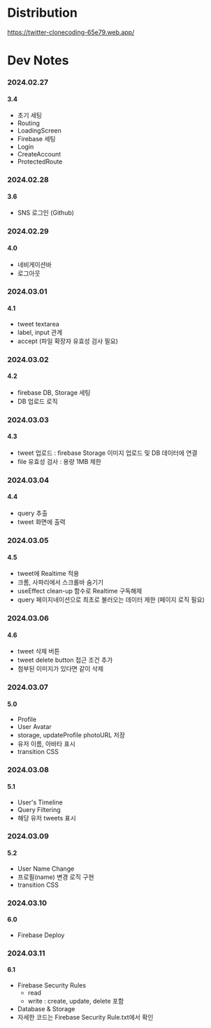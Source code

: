 # Distribution

https://twitter-clonecoding-65e79.web.app/

# Dev Notes

### 2024.02.27

#### 3.4

- 초기 세팅
- Routing
- LoadingScreen
- Firebase 세팅
- Login
- CreateAccount
- ProtectedRoute

### 2024.02.28

#### 3.6

- SNS 로그인 (Github)

### 2024.02.29

#### 4.0

- 네비게이션바
- 로그아웃

### 2024.03.01

#### 4.1

- tweet textarea
- label, input 관계
- accept (파일 확장자 유효성 검사 필요)

### 2024.03.02

#### 4.2

- firebase DB, Storage 세팅
- DB 업로드 로직

### 2024.03.03

#### 4.3

- tweet 업로드 : firebase Storage 이미지 업로드 및 DB 데이터에 연결
- file 유효성 검사 : 용량 1MB 제한

### 2024.03.04

#### 4.4

- query 추출
- tweet 화면에 출력

### 2024.03.05

#### 4.5

- tweet에 Realtime 적용
- 크롬, 사파리에서 스크롤바 숨기기
- useEffect clean-up 함수로 Realtime 구독해제
- query 페이지네이션으로 최초로 불러오는 데이터 제한 (페이지 로직 필요)

### 2024.03.06

#### 4.6

- tweet 삭제 버튼
- tweet delete button 접근 조건 추가
- 첨부된 이미지가 있다면 같이 삭제

### 2024.03.07

#### 5.0

- Profile
- User Avatar
- storage, updateProfile photoURL 저장
- 유저 이름, 아바타 표시
- transition CSS

### 2024.03.08

#### 5.1

- User's Timeline
- Query Filtering
- 해당 유저 tweets 표시

### 2024.03.09

#### 5.2

- User Name Change
- 프로필(name) 변경 로직 구현
- transition CSS

### 2024.03.10

#### 6.0

- Firebase Deploy

### 2024.03.11

#### 6.1

- Firebase Security Rules
  - read
  - write : create, update, delete 포함
- Database & Storage
- 자세한 코드는 Firebase Security Rule.txt에서 확인
